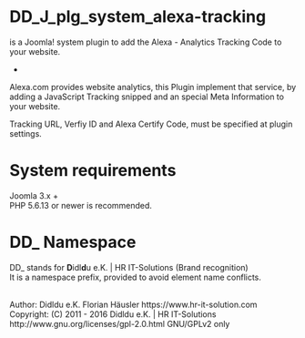 # DD_J_plg_system_alexa-tracking
is a Joomla! system plugin to add the Alexa - Analytics Tracking Code to your website.

-
Alexa.com provides website analytics, this Plugin implement that service, by adding
a JavaScript Tracking snipped and an special Meta Information to your website.

Tracking URL, Verfiy ID and Alexa Certify Code, must be specified at plugin settings.

# System requirements
Joomla 3.x +                                                                                <br>
PHP 5.6.13 or newer is recommended.

# DD_ Namespace
DD_ stands for  **D**idl**d**u e.K. | HR IT-Solutions (Brand recognition)                   <br>
It is a namespace prefix, provided to avoid element name conflicts.

<br>
Author: Didldu e.K. Florian Häusler https://www.hr-it-solution.com                          <br>
Copyright: (C) 2011 - 2016 Didldu e.K. | HR IT-Solutions                                    <br>
http://www.gnu.org/licenses/gpl-2.0.html GNU/GPLv2 only
